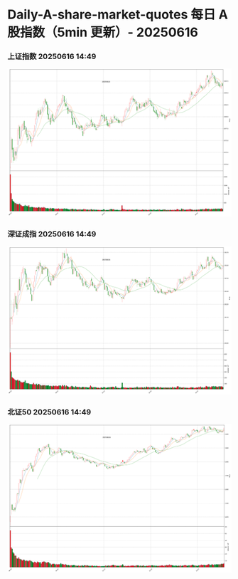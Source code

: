 
# Daily-A-share-market-quotes 每日 A 股指数（5min 更新）- 20250616

### 上证指数 20250616 14:49
![](./fig/2025/6/20250616-sh000001.png)

### 深证成指 20250616 14:49
![](./fig/2025/6/20250616-sz399001.png)

### 北证50 20250616 14:49
![](./fig/2025/6/20250616-bj899050.png)
